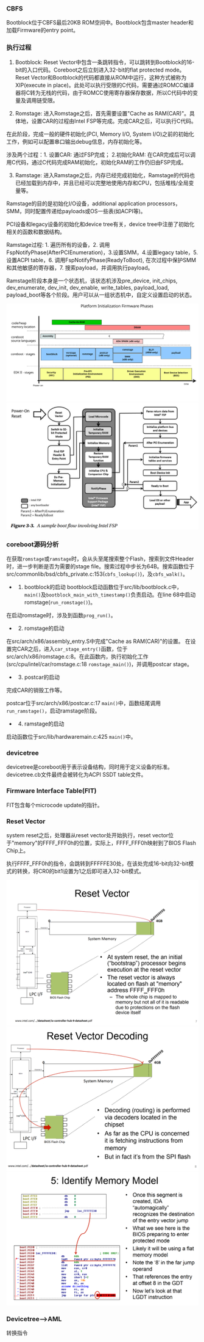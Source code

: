 ### CBFS

Bootblock位于CBFS最后20KB ROM空间中。Bootblock包含master header和加载Firmware的entry point。

### 执行过程

1. Bootblock: Reset Vector中包含一条跳转指令，可以跳转到Bootblock的16-bit的入口代码。Coreboot之后立刻进入32-bit的flat protected mode。
Reset Vector和Bootblock的代码都直接从ROM中运行，这种方式被称为XIP(execute in place)。此处可以执行受限的C代码，需要通过ROMCC编译器将C转为无栈的代码，由于ROMCC使用寄存器保存数据，所以C代码中的变量及调用链受限。

2. Romstage: 进入Romstage之后，首先需要设置"Cache as RAM(CAR)"。具体地，设置CAR的过程由Intel FSP等完成。完成CAR之后，可以执行C代码。

在此阶段，完成一般的硬件初始化(PCI, Memory I/O, System I/O)之前的初始化工作，例如可以配置串口输出debug信息，内存初始化等。

涉及两个过程：1. 设置CAR: 通过FSP完成； 2.初始化RAM: 在CAR完成后可以调用C代码，通过C代码完成RAM初始化，初始化RAM的工作仍旧由FSP完成。

3. Ramstage: 进入Ramstage之后，内存已经完成初始化，Ramstage的代码也已经加载到内存中，并且已经可以完整地使用内存和CPU，包括堆栈/全局变量等。

Ramstage的目的是初始化I/O设备，additional application processors，SMM，同时配置传递给payloads或OS一些表(如ACPI等)。

PCI设备和legacy设备的初始化和device tree有关，device tree中注册了初始化相关的函数和数据结构。

Ramstage过程: 1. 遍历所有的设备，2. 调用FspNotifyPhase(AfterPCIEnumeration)，3.设置SMM，4.设置legacy table，5. 设置ACPI table，6. 调用FspNotifyPhase(ReadyToBoot), 在次过程中保护SMM和其他敏感的寄存器，7. 搜索payload，并调用执行payload。

Ramstage阶段本身是一个状态机，该状态机涉及pre_device, init_chips, dev_enumerate, dev_init, dev_enable, write_tables, payload_load, payload_boot等各个阶段。用户可以从一组状态机中，自定义设置启动的状态。


![CorebootStage](images/02_coreboot_stage.svg)
![BootPhase](images/01_BootPhase.png)

### coreboot源码分析

在获取`romstage`或`ramstage`时，会从头至尾搜索整个Flash，搜索到文件Header时，进一步判断是否为需要的stage file。搜索过程中步长为64B。搜索函数位于src/commonlib/bsd/cbfs_private.c:153(`cbfs_lookup()`)，及`cbfs_walk()`。


- 1. bootblock的启动
bootblock启动函数位于src/lib/bootblock.c中，`main()`及`bootblock_main_with_timestamp()`负责启动。在line 68中启动romstage(`run_romstage()`)。

在启动romstage时，涉及到函数`prog_run()`。


- 2. romstage的启动

在src/arch/x86/assembly_entry.S中完成"Cache as RAM(CAR)"的设置。
在设置完CAR之后，进入`car_stage_entry()`函数，位于src/arch/x86/romstage.c:8。在此函数内，执行初始化工作(src/cpu/intel/car/romstage.c:18 `romstage_main()`)，并调用postcar stage。

- 3. postcar的启动

完成CAR的销毁工作等。

postcar位于src/arch/x86/postcar.c:17 `main()`中，函数结尾调用`run_ramstage()`，启动ramstage阶段。

- 4. ramstage的启动

启动函数位于src/lib/hardwaremain.c:425 `main()`中。

### devicetree

devicetree是coreboot用于表示设备结构，同时用于定义设备的标准。devicetree.cb文件最终会被转化为ACPI SSDT table文件。

### Firmware Interface Table(FIT)

FIT包含每个microcode update的指针。

### Reset Vector

system reset之后，处理器从reset vector处开始执行，reset vector位于"memory"的FFFF_FFF0h的位置，实际上，FFFF_FFF0h映射到了BIOS Flash Chip上。

执行FFFF_FFF0h的指令，会跳转到FFFFFE30处，在该处完成16-bit向32-bit模式的转换，将CR0的bit1设置为1之后即可进入32-bit模式。

![ResetVector](./images/03_reset_vector.png)
![ResetVectorDecoding](./images/04_reset_vector_decoding.png)
![ResetVectorInstruction](./images/05_reset_vector_instruction.png)

### Devicetree-->AML

转换指令
